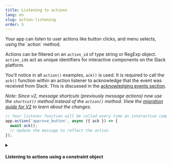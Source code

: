 ```yaml
---
title: Listening to actions
lang: en
slug: action-listening
order: 5
---
```


<div class="section-content">
Your app can listen to user actions like button clicks, and menu selects, using the `action` method.

Actions can be filtered on an `action_id` of type string or RegExp object. `action_id`s act as unique identifiers for interactive components on the Slack platform. 

You’ll notice in all `action()` examples, `ack()` is used. It is required to call the `ack()` function within an action listener to acknowledge that the event was received from Slack. This is discussed in the [acknowledging events section](#acknowledge).

*Note: Since v2, message shortcuts (previously message actions) now use the `shortcut()` method instead of the `action()` method. View the [migration guide for V2](https://slack.dev/bolt/tutorial/migration-v2) to learn about the changes.*
</div>

```javascript
// Your listener function will be called every time an interactive component with the action_id "approve_button" is triggered
app.action('approve_button', async ({ ack }) => {
  await ack();
  // Update the message to reflect the action
});
```

<details class="secondary-wrapper">
<summary class="section-head" markdown="0">
<h4 class="section-head">Listening to actions using a constraint object</h4>
</summary>

<div class="secondary-content" markdown="0">
You can use a constraints object to listen to `callback_id`s, `block_id`s, and `action_id`s (or any combination of them). Constraints in the object can be of type string or RegExp object.
</div>

```javascript
// Your listener function will only be called when the action_id matches 'select_user' AND the block_id matches 'assign_ticket'
app.action({ action_id: 'select_user', block_id: 'assign_ticket' },
  async ({ body, action, ack, context }) => {
    await ack();
    try {
      const result = await app.client.reactions.add({
        token: context.botToken,
        name: 'white_check_mark',
        timestamp: action.action_ts,
        channel: body.channel.id
      });
    }
    catch (error) {
      console.error(error);
    }
  });
```

</details>

